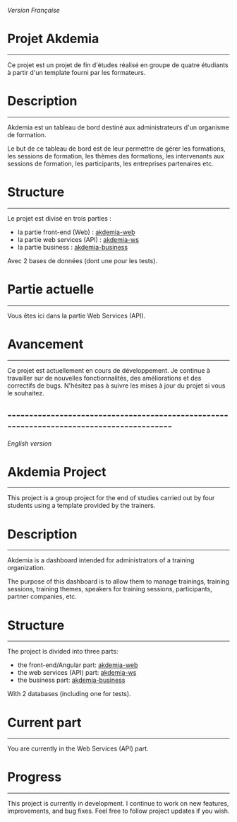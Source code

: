 *Version Française*
# Projet Akdemia
---
Ce projet est un projet de fin d'études réalisé en groupe de quatre étudiants à partir d'un template fourni par les formateurs.

# Description
---
Akdemia est un tableau de bord destiné aux administrateurs d'un organisme de formation.

Le but de ce tableau de bord est de leur permettre de gérer les formations, les sessions de formation, les thèmes des formations, les intervenants aux sessions de formation, les participants, les entreprises partenaires etc.

# Structure
---

Le projet est divisé en trois parties :

   - la partie front-end (Web) : [akdemia-web](https://github.com/mtounkara/akdemia-gp2e-web)
   - la partie web services (API) : [akdemia-ws](https://github.com/mtounkara/akdemia-gp2e-ws)
   - la partie business : [akdemia-business](https://github.com/mtounkara/akdemia-gp2e-business)
		
Avec 2 bases de données (dont une pour les tests).

# Partie actuelle
---
Vous êtes ici dans la partie Web Services (API).

# Avancement
---
Ce projet est actuellement en cours de développement. Je continue à travailler sur de nouvelles fonctionnalités, des améliorations et des correctifs de bugs. N'hésitez pas à suivre les mises à jour du projet si vous le souhaitez.


## -----------------------------------------------------------------------------------------
*English version*
# Akdemia Project
---
This project is a group project for the end of studies carried out by four students using a template provided by the trainers.

# Description
---
Akdemia is a dashboard intended for administrators of a training organization.

The purpose of this dashboard is to allow them to manage trainings, training sessions, training themes, speakers for training sessions, participants, partner companies, etc.

# Structure
---
The project is divided into three parts:

   - the front-end/Angular part: [akdemia-web](https://github.com/mtounkara/akdemia-gp2e-web)
   - the web services (API) part: [akdemia-ws](https://github.com/mtounkara/akdemia-gp2e-ws)
   - the business part: [akdemia-business](https://github.com/mtounkara/akdemia-gp2e-business)
   
With 2 databases (including one for tests).

# Current part
---
You are currently in the Web Services (API) part.

# Progress
---
This project is currently in development. I continue to work on new features, improvements, and bug fixes. Feel free to follow project updates if you wish.
